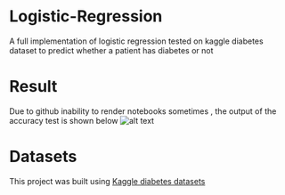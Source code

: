 # Logistic-Regression
A full implementation of logistic regression tested on kaggle diabetes  dataset to predict whether a patient has diabetes or not

# Result
Due to github inability to render notebooks sometimes , the output of the accuracy test is shown below
![alt text](https://github.com/yasminehatem/Logistic-Regression/tree/master/output%20image)
 
# Datasets
This project was built using [Kaggle diabetes datasets](https://www.kaggle.com/saurabh00007/diabetescsv)
